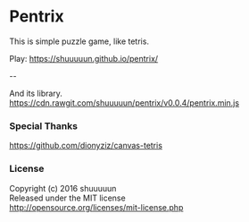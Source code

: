 # Pentrix

This is simple puzzle game, like tetris.

Play: https://shuuuuun.github.io/pentrix/

--

And its library.  
https://cdn.rawgit.com/shuuuuun/pentrix/v0.0.4/pentrix.min.js


### Special Thanks
https://github.com/dionyziz/canvas-tetris


### License
Copyright (c) 2016 shuuuuun<br>
Released under the MIT license<br>
http://opensource.org/licenses/mit-license.php
